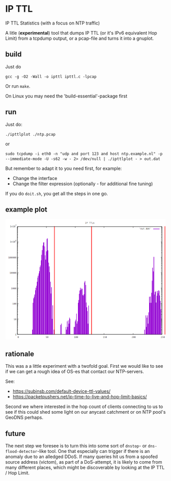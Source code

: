 # IP TTL
IP TTL Statistics (with a focus on NTP traffic)

A litle (**experimental**) tool that dumps IP TTL (or it's IPv6 equivalent Hop Limit)
from a tcpdump output, or a pcap-file and turns it into a gnuplot.

## build
Just do
```
gcc -g -O2 -Wall -o ipttl ipttl.c -lpcap
```
Or run `make`.
 
On Linux you may need the 'build-essential'-package first

## run
Just do:

```
./ipttlplot ./ntp.pcap
```
or
```
sudo tcpdump -i eth0 -n "udp and port 123 and host ntp.example.nl" -p --immediate-mode -U -s62 -w - 2> /dev/null | ./ipttlplot - > out.dat
```
But remember to adapt it to you need first, for example:

* Change the interface
* Change the filter expression (optionally - for additional fine tuning)

If you do `doit.sh`, you get all the steps in one go.

## example plot
![Alt text](/ipttl/exampleplot.png?raw=true "Example")

## rationale

This was a a little experiment with a twofold goal. First we would like to
see if we can get a rough idea of OS-es that contact our NTP-servers.

See:

* https://subinsb.com/default-device-ttl-values/
* https://packetpushers.net/ip-time-to-live-and-hop-limit-basics/

Second we where interested in the hop count of clients connecting to us to
see if this could shed some light on our anycast catchment or on NTP pool's GeoDNS
perhaps.

## future

The next step we foresee is to turn this into some sort of `dnstop`- or
`dns-flood-detector`-like tool. One that especially can trigger if there
is an anomaly due to an alledged DDoS. If many queries hit us from a
spoofed source address (victom), as part of a DoS-attempt, it is
likely to come from many different places, which might be discoverable
by looking at the IP TTL / Hop Limit.
 
